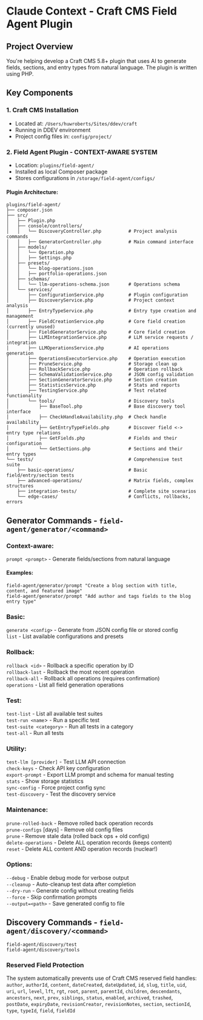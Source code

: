 # Claude Context - Craft CMS Field Agent Plugin

## Project Overview
You're helping develop a Craft CMS 5.8+ plugin that uses AI to generate fields, sections, and entry types from natural language. The plugin is written using PHP.

## Key Components

### 1. Craft CMS Installation
- Located at: `/Users/huwroberts/Sites/ddev/craft`
- Running in DDEV environment
- Project config files in: `config/project/`

### 2. Field Agent Plugin - CONTEXT-AWARE SYSTEM
- Location: `plugins/field-agent/`
- Installed as local Composer package
- Stores configurations in `/storage/field-agent/configs/`

#### Plugin Architecture:
```
plugins/field-agent/
├── composer.json
├── src/
│   ├── Plugin.php
│   ├── console/controllers/
│   │   └── DiscoveryController.php          # Project analysis commands
│   │   ├── GeneratorController.php          # Main command interface
│   ├── models/
│   │   └── Operation.php
│   │   ├── Settings.php
│   ├── presets/
│   │   └── blog-operations.json
│   │   ├── portfolio-operations.json
│   ├── schemas/
│   │   └── llm-operations-schema.json       # Operations schema
│   └── services/
│       ├── ConfigurationService.php         # Plugin configuration
│       ├── DiscoveryService.php             # Project context analysis
│       ├── EntryTypeService.php             # Entry type creation and management
│       ├── FieldCreationService.php         # Core field creation (currently unused)
│       ├── FieldGeneratorService.php        # Core field creation
│       ├── LLMIntegrationService.php        # LLM service requests / integration
│       ├── LLMOperationsService.php         # AI operations generation
│       ├── OperationsExecutorService.php    # Operation execution
│       ├── PruneService.php                 # Storage clean up
│       ├── RollbackService.php              # Operation rollback
│       ├── SchemaValidationService.php      # JSON config validation
│       ├── SectionGeneratorService.php      # Section creation
│       ├── StatisticsService.php            # Stats and reports
│       ├── TestingService.php               # Test related functionality
│       └── tools/                           # Discovery tools
│           ├── BaseTool.php                 # Base discovery tool interface
│           ├── CheckHandleAvailability.php  # Check handle availability
│           ├── GetEntryTypeFields.php       # Discover field <-> entry type relations
│           ├── GetFields.php                # Fields and their configuration
│           └── GetSections.php              # Sections and their entry types
└── tests/                                   # Comprehensive test suite
    ├── basic-operations/                    # Basic field/entry/section tests
    ├── advanced-operations/                 # Matrix fields, complex structures
    ├── integration-tests/                   # Complete site scenarios
    └── edge-cases/                          # Conflicts, rollbacks, errors
```

## Generator Commands - `field-agent/generator/<command>`

### Context-aware:
  `prompt <prompt>` - Generate fields/sections from natural language  

#### Examples:

`field-agent/generator/prompt "Create a blog section with title, content, and featured image"`  
`field-agent/generator/prompt "Add author and tags fields to the blog entry type"`

### Basic:

  `generate <config>` - Generate from JSON config file or stored config  
  `list` - List available configurations and presets

### Rollback:

`rollback <id>` - Rollback a specific operation by ID  
`rollback-last` - Rollback the most recent operation  
`rollback-all` - Rollback all operations (requires confirmation)  
`operations` - List all field generation operations

### Test:

`test-list` - List all available test suites  
`test-run <name`> - Run a specific test  
`test-suite <category>` - Run all tests in a category  
`test-all` - Run all tests

### Utility:

`test-llm [provider]` - Test LLM API connection  
`check-keys` - Check API key configuration  
`export-prompt` - Export LLM prompt and schema for manual testing  
`stats` - Show storage statistics  
`sync-config` - Force project config sync  
`test-discovery` - Test the discovery service

### Maintenance:

`prune-rolled-back` - Remove rolled back operation records  
`prune-configs` [days] - Remove old config files  
`prune` - Remove stale data (rolled back ops + old configs)  
`delete-operations` - Delete ALL operation records (keeps content)  
`reset` - Delete ALL content AND operation records (nuclear!)

### Options:

`--debug` - Enable debug mode for verbose output  
`--cleanup` - Auto-cleanup test data after completion  
`--dry-run` - Generate config without creating fields  
`--force` - Skip confirmation prompts  
`--output=<path>` - Save generated config to file

## Discovery Commands - `field-agent/discovery/<command>`

`field-agent/discovery/test`  
`field-agent/discovery/tools`

### Reserved Field Protection
The system automatically prevents use of Craft CMS reserved field handles:
`author`, `authorId`, `content`, `dateCreated`, `dateUpdated`, `id`, `slug`, `title`, `uid`, `uri`, `url`, `level`, `lft`, `rgt`, `root`, `parent`, `parentId`, `children`, `descendants`, `ancestors`, `next`, `prev`, `siblings`, `status`, `enabled`, `archived`, `trashed`, `postDate`, `expiryDate`, `revisionCreator`, `revisionNotes`, `section`, `sectionId`, `type`, `typeId`, `field`, `fieldId`
